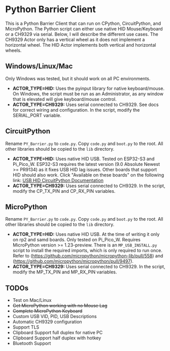 

# **Python Barrier Client**

This is a Python Barrier Client that can run on CPython, CircuitPython, and MicroPython. The Python script can either use native HID Mouse/Keyboard or a CH9329 via serial. Below, I will describe the different use cases. The CH9329 Actor only has a vertical wheel as it does not implement a horizontal wheel. The HID Actor implements both vertical and horizontal wheels.

## **Windows/Linux/Mac**

Only Windows was tested, but it should work on all PC environments.

- **ACTOR_TYPE=HID:** Uses the pyinput library for native keyboard/mouse. On Windows, the script must be run as an Administrator, as any window that is elevated will give keyboard/mouse control.
- **ACTOR_TYPE=CH9329:** Uses serial connected to CH9329. See docs for correct wiring and configuration. In the script, modify the SERIAL_PORT variable.

## **CircuitPython**

Rename `PY_Barrier.py` to `code.py`. Copy `code.py` and `boot.py` to the root. All other libraries should be copied to the `lib` directory.

- **ACTOR_TYPE=HID:** Uses native HID USB. Tested on ESP32-S3 and Pi_Pico_W. ESP32-S3 requires the latest version (9.0 Absolute Newest >= PR9134) as it fixes USB HID lag issues. Other boards that support HID should also work. Click "Available on these boards" on the following link: [USB HID CircuitPython Documentation](https://docs.circuitpython.org/en/latest/shared-bindings/usb_hid/index.html)
- **ACTOR_TYPE=CH9329:** Uses serial connected to CH9329. In the script, modify the CP_TX_PIN and CP_RX_PIN variables.

## **MicroPython**

Rename `PY_Barrier.py` to `code.py`. Copy `code.py` and `boot.py` to the root. All other libraries should be copied to the `lib` directory.

- **ACTOR_TYPE=HID:** Uses native HID USB. At the time of writing it only on rp2 and samd boards.  Only tested on Pi_Pico_W. Requires MicroPython version >= 1.23-preview. There is an `MP_USB_INSTALL.py` script to install the required imports, which is only required to run once. Refer to (https://github.com/micropython/micropython-lib/pull/558) and (https://github.com/micropython/micropython/pull/9497).
- **ACTOR_TYPE=CH9329:** Uses serial connected to CH9329. In the script, modify the MP_TX_PIN and MP_RX_PIN variables.

## **TODOs**

- Test on Mac/Linux
- ~~Get MicroPython working with no Mouse Lag~~
- ~~Complete MicroPython Keyboard~~
- Custom USB VID, PID, USB Descriptions
- Automatic CH9329 configuration
- Support TLS
- Clipboard Support full duplex for native PC
- Clipboard Support half duplex with hotkey
- Bluetooth Support

